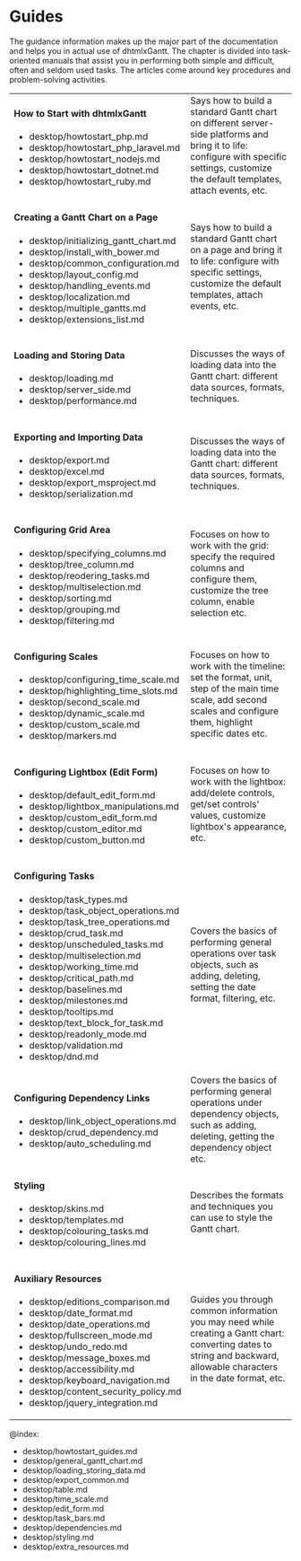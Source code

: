 Guides
======
The guidance information makes up the major part of the documentation and helps you in actual use of dhtmlxGantt.
The chapter is divided into task-oriented manuals that assist you in performing both simple and difficult, often and seldom used tasks. 
The articles come around key procedures and problem-solving activities. 


<table  style='border-left:none !important;' cellspacing="0" cellpadding="5" border="0">
	<tbody>
    <tr>
		<td id="data" class='topics'>
		    <h4>
		         How to Start with dhtmlxGantt
		    </h4>
		    <ul id="data_sublist" >
                    <li>desktop/howtostart_php.md</li>
                    <li>desktop/howtostart_php_laravel.md</li>
                    <li>desktop/howtostart_nodejs.md</li>
                    <li>desktop/howtostart_dotnet.md</li>
                    <li>desktop/howtostart_ruby.md</li>
            </ul>
        </td>
        <td class='topic_description'>Says how to build a standard Gantt chart on different server-side platforms and 
        bring it to life: configure with specific settings, customize the default templates, 
        attach events, etc.</td>
	</tr>
	<tr>
		<td id="data" class='topics'>
		    <h4>
		         Creating a Gantt Chart on a Page
		    </h4>
		    <ul id="data_sublist" >
                    <li>desktop/initializing_gantt_chart.md</li>
                    <li>desktop/install_with_bower.md</li>
                    <li>desktop/common_configuration.md</li>
                    <li>desktop/layout_config.md</li>
                    <li>desktop/handling_events.md</li>
                    <li>desktop/localization.md</li>                  
                    <li>desktop/multiple_gantts.md</li> 
                    <li>desktop/extensions_list.md</li>
            </ul>
        </td>
		<td class='topic_description'>Says how to build a standard Gantt chart on a page and bring it to life: configure with specific settings, customize the default templates, attach events, etc.</td>
	</tr>
	<tr>
		<td id="manipulations" class='topics'>
		    <h4>
		         Loading and Storing Data
		    </h4>
		    <ul id="manipulations_sublist">                
					<li>desktop/loading.md</li>
                    <li>desktop/server_side.md</li>                                     
                    <li>desktop/performance.md</li>
            </ul>
        </td>
		<td class='topic_description'>Discusses the ways of loading data into the Gantt chart: different data sources, formats, techniques.</td>
	</tr>
    <tr>
		<td id="manipulations" class='topics'>
		    <h4>
		         Exporting and Importing Data
		    </h4>
		    <ul id="manipulations_sublist">
                   	<li>desktop/export.md</li>
                    <li>desktop/excel.md</li>
                    <li>desktop/export_msproject.md</li>
                    <li>desktop/serialization.md</li>
            </ul>
        </td>
		<td class='topic_description'>Discusses the ways of loading data into the Gantt chart: different data sources, formats, techniques.</td>
	</tr> 
    <tr>
        <td id="events" class='topics'>
            <h4>
                Configuring Grid Area
            </h4>
            <ul id="events_sublist">
                    <li>desktop/specifying_columns.md</li>
                    <li>desktop/tree_column.md</li>
                    <li>desktop/reodering_tasks.md</li>
                    <li>desktop/multiselection.md</li>
                    <li>desktop/sorting.md</li>
					<li>desktop/grouping.md</li>
                    <li>desktop/filtering.md</li>
		</ul>
        </td>
        <td class='topic_description'>Focuses on how to work with the grid: specify the required columns and configure them, customize the tree column, enable selection etc.</td>
    </tr>
	<tr>
    	<td id="lightbox" class='topics'>
    	    <h4>
    	        Configuring Scales
    	    </h4>
    	    <ul id="lightbox_sublist">
                    <li>desktop/configuring_time_scale.md </li>
                    <li>desktop/highlighting_time_slots.md</li>
                    <li>desktop/second_scale.md</li>
                    <li>desktop/dynamic_scale.md</li>
                    <li>desktop/custom_scale.md</li>
                    <li>desktop/markers.md</li>
            </ul>
        </td>
        <td class='topic_description'>Focuses on how to work with the timeline: set the format, unit, step of the main time scale, add second scales and configure them, highlight specific dates etc.</td>
    </tr>
	<tr>
		<td id="styling" class='topics'>
		    <h4>
		        Configuring Lightbox (Edit Form)
		    </h4>
		    <ul id="styling_sublist">
            	   <li>desktop/default_edit_form.md</li>
                   <li>desktop/lightbox_manipulations.md</li>
                   <li>desktop/custom_edit_form.md</li>
                   <li>desktop/custom_editor.md</li>
                   <li>desktop/custom_button.md</li>
            </ul>
        </td>
		<td class='topic_description'>Focuses on how to work with the lightbox: add/delete controls, get/set controls' values, customize lightbox's appearance, etc.</td>
	</tr>
	<tr>
    	<td id="customevent" class='topics'>
    	    <h4>
    	        Configuring Tasks
    	    </h4>
    	    <ul id="customevent_sublist">
            		<li>desktop/task_types.md</li>
            		<li>desktop/task_object_operations.md</li>
                    <li>desktop/task_tree_operations.md</li>
                    <li>desktop/crud_task.md</li>
                    <li>desktop/unscheduled_tasks.md</li>
                    <li>desktop/multiselection.md</li>
                    <li>desktop/working_time.md</li>
                    <li>desktop/critical_path.md</li>
                    <li>desktop/baselines.md</li>
                    <li>desktop/milestones.md</li>
                    <li>desktop/tooltips.md</li>
                    <li>desktop/text_block_for_task.md</li>
 		    		<li>desktop/readonly_mode.md</li>
                    <li>desktop/validation.md</li>
                    <li>desktop/dnd.md</li>
            </ul>
        </td>
        <td class='topic_description'>Covers the basics of performing general operations over task objects, such as adding, deleting, setting the date format, filtering, etc.</td>
    </tr>
	<tr>
        <td id="internet" class='topics'>
            <h4>
                Configuring Dependency Links
            </h4>
            <ul id="internet_sublist">
                    <li>desktop/link_object_operations.md</li>
					<li>desktop/crud_dependency.md</li>
                    <li>desktop/auto_scheduling.md</li>
            </ul>
        </td>
        <td class='topic_description'>Covers the basics of performing general operations under dependency objects, such as adding, deleting, getting the dependency object  etc.</td>
    </tr>
   <tr>
        <td id="import" class='topics'>
            <h4>
                Styling
            </h4>
            <ul id="import_sublist">
            		<li>desktop/skins.md</li>
                    <li>desktop/templates.md</li>
                    <li>desktop/colouring_tasks.md</li>
                    <li>desktop/colouring_lines.md</li>
            </ul>
        </td>
        <td class='topic_description'>Describes the formats and techniques you can use to style the Gantt chart.</td>
    </tr>
    <tr>
        <td id="internet" class='topics'>
            <h4>
                Auxiliary Resources
            </h4>
            <ul id="internet_sublist">    
            		<li>desktop/editions_comparison.md</li>
                    <li>desktop/date_format.md</li>
                    <li>desktop/date_operations.md</li>
                    <li>desktop/fullscreen_mode.md</li>
                    <li>desktop/undo_redo.md</li>
                    <li>desktop/message_boxes.md</li>
                    <li>desktop/accessibility.md</li>
                    <li>desktop/keyboard_navigation.md</li>
                    <li>desktop/content_security_policy.md</li>
                    <li>desktop/jquery_integration.md</li>
            </ul>
        </td>
        <td class='topic_description'>Guides you through common information you may need while creating a Gantt chart: converting dates to string and backward, allowable characters in the date format, etc.</td>
    </tr>
   	</tbody>
</table>

@index:

- desktop/howtostart_guides.md
- desktop/general_gantt_chart.md
- desktop/loading_storing_data.md
- desktop/export_common.md
- desktop/table.md
- desktop/time_scale.md
- desktop/edit_form.md
- desktop/task_bars.md
- desktop/dependencies.md
- desktop/styling.md
- desktop/extra_resources.md
